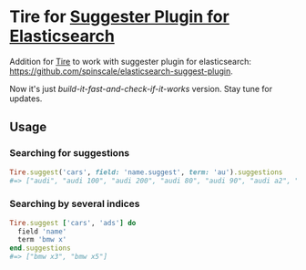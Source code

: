 # Tire for [Suggester Plugin for Elasticsearch](https://github.com/spinscale/elasticsearch-suggest-plugin)

Addition for [Tire](https://github.com/karmi/tire) to work with suggester plugin for elasticsearch: https://github.com/spinscale/elasticsearch-suggest-plugin.

Now it's just *build-it-fast-and-check-if-it-works* version. Stay tune for updates.

## Usage

### Searching for suggestions

```ruby
Tire.suggest('cars', field: 'name.suggest', term: 'au').suggestions
#=> ["audi", "audi 100", "audi 200", "audi 80", "audi 90", "audi a2", "audi a3", "audi a4", "audi a5", "audi a6"]
```

### Searching by several indices

```ruby
Tire.suggest ['cars', 'ads'] do
  field 'name'
  term 'bmw x'
end.suggestions
#=> ["bmw x3", "bmw x5"]
```
